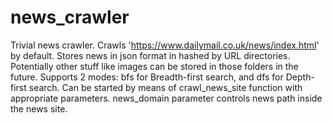 
# news_crawler
Trivial news crawler. Crawls 'https://www.dailymail.co.uk/news/index.html' by default.
Stores news in json format in hashed by URL directories. Potentially other stuff like images can be stored in those folders in the future.
Supports 2 modes: bfs for Breadth-first search, and dfs for Depth-first search.
Can be started by means of crawl_news_site function with appropriate parameters.
news_domain parameter controls news path inside the news site.
